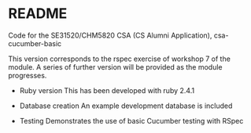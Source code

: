 # README

Code for the SE31520/CHM5820 CSA (CS Alumni Application), csa-cucumber-basic

This version corresponds to the rspec exercise of workshop 7 of the module.
A series of further version will be provided as the module progresses.


* Ruby version
This has been developed with ruby 2.4.1

* Database creation
An example development database is included

*  Testing
Demonstrates the use of basic Cucumber testing with RSpec

